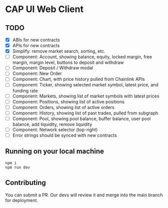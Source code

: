 # CAP UI Web Client

## TODO

- [x] ABIs for new contracts
- [x] APIs for new contracts
- [x] Simplify: remove market search, sorting, etc.
- [ ] Component: Account, showing balance, equity, locked margin, free margin, margin level, buttons to deposit and withdraw
- [ ] Component: Deposit / Withdraw modal
- [ ] Component: New Order
- [ ] Component: Chart, with price history pulled from Chainlink APIs
- [ ] Component: Ticker, showing selected market symbol, latest price, and funding rate
- [ ] Component: Markets, showing list of market symbols with latest prices
- [ ] Component: Positions, showing list of active positions
- [ ] Component: Orders, showing list of active orders
- [ ] Component: History, showing list of past trades, pulled from subgraph
- [ ] Component: Pool, showing pool balance, buffer balance, user pool balance, add liquidity, remove liquidity
- [ ] Component: Network selector (top-right)
- [ ] Error strings should be synced with new contracts

## Running on your local machine

```
npm i
npm run dev
```

## Contributing

You can submit a PR. Our devs will review it and merge into the main branch for deployment.